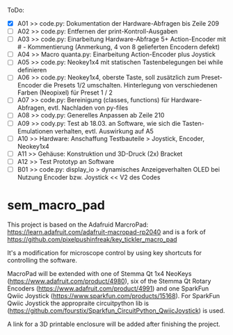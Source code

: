ToDo:
- [X] A01 >> code.py: Dokumentation der Hardware-Abfragen bis Zeile 209
- [ ] A02 >> code.py: Entfernen der print-Kontroll-Ausgaben
- [ ] A03 >> code.py: Einarbeitung Hardware-Abfrage 5+ Action-Encoder mit # - Kommentierung (Anmerkung, 4 von 8 gelieferten Encodern defekt) 
- [ ] A04 >> Macro quanta.py: Einarbeitung Action-Encoder plus Joystick
- [ ] A05 >> code.py: Neokey1x4 mit statischen Tastenbelegungen bei while definieren
- [ ] A06 >> code.py: Neokey1x4, oberste Taste, soll zusätzlich zum Preset-Encoder die Presets 1/2 umschalten. Hinterlegung von verschiedenen Farben (Neopixel)  für Preset 1 / 2
- [ ] A07 >> code.py: Bereinigung (classes, functions) für Hardware-Abfragen, evtl. Nachladen von py-files
- [ ] A08 >> cody.py: Generelles Anpassen ab Zeile 210
- [ ] A09 >> cody.py: Test ab 18.03. an Software, wie sich die Tasten-Emulationen verhalten, evtl. Auswirkung auf A5
- [ ] A10 >> Hardware: Anschaffung Testbauteile > Joystick, Encoder, Neokey1x4
- [ ] A11 >> Gehäuse: Konstruktion und 3D-Druck (2x) Bracket
- [ ] A12 >> Test Prototyp an Software
- [ ] B01 >> code.py: display_io > dynamisches Anzeigeverhalten OLED bei Nutzung Encoder bzw. Joystick << V2 des Codes

# sem_macro_pad
This project is based on the Adafruid MarcroPad: https://learn.adafruit.com/adafruit-macropad-rp2040 and is a fork of https://github.com/pixelpushinfreak/key_tickler_macro_pad

It's a modification for microscope control by using key shortcuts for controlling the software.

MacroPad will be extended with one of Stemma Qt 1x4 NeoKeys (https://www.adafruit.com/product/4980), six of the Stemma Qt Rotary Encoders (https://www.adafruit.com/product/4991) and one SparkFun Qwiic Joystick (https://www.sparkfun.com/products/15168). For SparkFun Qwiic Joystick the appropraite circuitpython lib is (https://github.com/fourstix/Sparkfun_CircuitPython_QwiicJoystick) is used.

A link for a 3D printable enclosure will be added after finishing the project.
